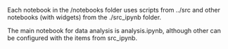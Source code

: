 Each notebook in the /notebooks folder uses scripts from ../src and other notebooks (with widgets) from the ./src_ipynb folder.

The main notebook for data analysis is analysis.ipynb, although other can be configured with the items from src_ipynb.